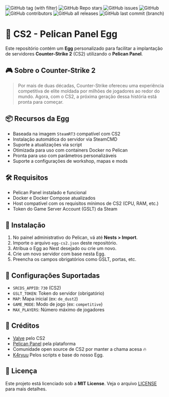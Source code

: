 <a name="readme-top"></a>

![GitHub tag (with filter)](https://img.shields.io/github/v/tag/K4ryuu/Project_Template?style=for-the-badge&label=Version)
![GitHub Repo stars](https://img.shields.io/github/stars/K4ryuu/Project_Template?style=for-the-badge)
![GitHub issues](https://img.shields.io/github/issues/K4ryuu/Project_Template?style=for-the-badge)
![GitHub](https://img.shields.io/github/license/K4ryuu/Project_Template?style=for-the-badge)
![GitHub contributors](https://img.shields.io/github/contributors/K4ryuu/Project_Template?style=for-the-badge)
![GitHub all releases](https://img.shields.io/github/downloads/K4ryuu/Project_Template/total?style=for-the-badge)
![GitHub last commit (branch)](https://img.shields.io/github/last-commit/arthjhon/CS2-Egg/dev?style=for-the-badge)


# 🥚 CS2 - Pelican Panel Egg

Este repositório contém um **Egg** personalizado para facilitar a implantação de servidores **Counter-Strike 2** (CS2) utilizando o **Pelican Panel**.

## 🎮 Sobre o Counter-Strike 2

> Por mais de duas décadas, Counter-Strike ofereceu uma experiência competitiva de elite moldada por milhões de jogadores ao redor do mundo. Agora, com o CS2, a próxima geração dessa história está pronta para começar.

## 📦 Recursos da Egg

- Baseada na imagem `SteamRT3` compatível com CS2
- Instalação automática do servidor via SteamCMD
- Suporte a atualizações via script
- Otimizada para uso com containers Docker no Pelican
- Pronta para uso com parâmetros personalizáveis
- Suporte a configurações de workshop, mapas e mods

## 🛠️ Requisitos

- Pelican Panel instalado e funcional
- Docker e Docker Compose atualizados
- Host compatível com os requisitos mínimos de CS2 (CPU, RAM, etc.)
- Token do Game Server Account (GSLT) da Steam

## 🚀 Instalação

1. No painel administrativo do Pelican, vá até **Nests > Import**.
2. Importe o arquivo `egg-cs2.json` deste repositório.
3. Atribua o Egg ao Nest desejado ou crie um novo.
4. Crie um novo servidor com base nesta Egg.
5. Preencha os campos obrigatórios como GSLT, portas, etc.

## 🔧 Configurações Suportadas

- `SRCDS_APPID`: `730` (CS2)
- `GSLT_TOKEN`: Token do servidor (obrigatório)
- `MAP`: Mapa inicial (ex: `de_dust2`)
- `GAME_MODE`: Modo de jogo (ex: `competitive`)
- `MAX_PLAYERS`: Número máximo de jogadores

## 📣 Créditos

- [Valve](https://www.valvesoftware.com/) pelo CS2
- [Pelican Panel](https://github.com/pelican-panel) pela plataforma
- Comunidade open source de CS2 por manter a chama acesa 🔥
- [K4ryuu](https://github.com/K4ryuu/CS2-Egg/tree/dev) Pelos scripts e base do nosso Egg.

## 📄 Licença

Este projeto está licenciado sob a **MIT License**. Veja o arquivo [LICENSE](./LICENSE) para mais detalhes.
